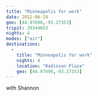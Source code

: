 ```yaml
---
title: "Minneapolis for work"
date: 2012-06-18
geo: [44.97698,-93.27353]
tripit: 39344853
nights: 4
modes: ["air"]
destinations:
  -
    title: "Minneapolis for work"
    nights: 4
    location: "Radisson Plaza"
    geo: [44.97698,-93.27353]
---
```


with Shannon
